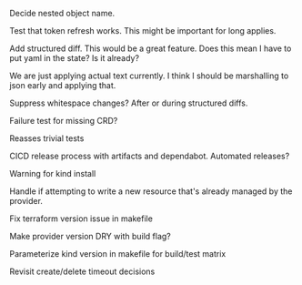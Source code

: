 Decide nested object name.

Test that token refresh works. This might be important for long applies.

Add structured diff. This would be a great feature. Does this mean I have to put yaml in the state? Is it already?

We are just applying actual text currently. I think I should be marshalling to json early and applying that.

Suppress whitespace changes? After or during structured diffs.

Failure test for missing CRD?

Reasses trivial tests

CICD release process with artifacts and dependabot. Automated releases?

Warning for kind install

Handle if attempting to write a new resource that's already managed by the provider.

Fix terraform version issue in makefile

Make provider version DRY with build flag?

Parameterize kind version in makefile for build/test matrix

Revisit create/delete timeout decisions
